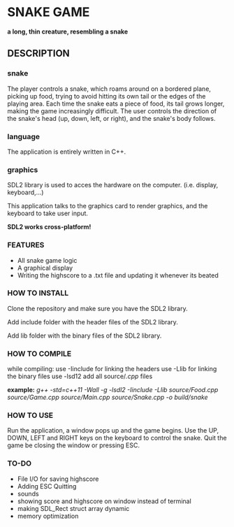 # SNAKE GAME

**a long, thin creature, resembling a snake**

## DESCRIPTION

### snake
 The player controls a snake, which roams around on
 a bordered plane, picking up food, trying to avoid hitting its own tail
 or the edges of the playing area. Each time
 the snake eats a piece of food, its tail grows
 longer, making the game increasingly
 difficult. The user controls the direction of
 the snake's head (up, down, left, or right),
 and the snake's body follows.

### language
 The application is entirely written in C++.

### graphics
 SDL2 library is used to acces the hardware on the computer. (i.e. display, keyboard,...)
 
 This application talks to the graphics card to render graphics, and the keyboard to take user input.
 
 **SDL2 works cross-platform!**

### FEATURES
 - All snake game logic
 - A graphical display
 - Writing the highscore to a .txt file and updating it whenever its beated

### HOW TO INSTALL
 Clone the repository and make sure you have the SDL2 library.
 
 Add include folder with the header files of the SDL2 library.
 
 Add lib folder with the binary files of the SDL2 library.
 
### HOW TO COMPILE
 while compiling:
 use -Iinclude for linking the headers
 use -Llib for linking the binary files
 use -lsd12
 add all source/*.cpp* files
 
 **example:**
 *g++ -std=c++11 -Wall -g  -lsdl2 -Iinclude -Llib source/Food.cpp source/Game.cpp source/Main.cpp source/Snake.cpp -o build/snake*

### HOW TO USE
 Run the application, a window pops up and the game begins.
 Use the UP, DOWN, LEFT and RIGHT keys on the keyboard to control the snake.
 Quit the game be closing the window or pressing ESC.

### TO-DO
 - File I/O for saving highscore
 - Adding ESC Quitting
 - sounds
 - showing score and highscore on window instead of terminal
 - making SDL_Rect struct array dynamic
 - memory optimization
